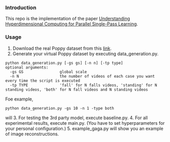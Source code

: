 ### Introduction
This repo is the implementation of the paper [Understanding Hyperdimensional Computing for Parallel Single-Pass Learning](https://arxiv.org/abs/2202.04805).

### Usage

1. Download the real Poppy dataset from this [link](https://drive.google.com/file/d/1gnMWdRNPNHEHCsTN40nOruPfZXFxTSHg/view?usp=drive_link).
2. Generate your virtual Poppy dataset by executing data_generation.py.
```
python data_generation.py [-gs gs] [-n n] [-tp type] 
optional arguments:
  -gs GS                global scale
  -n N                  the number of videos of each case you want every time the script is executed
  -tp TYPE              'fall' for N falls videos, 'standing' for N standing videos, 'both' for N fall videos and N standing videos
```
Foe example,
```
python data_generation.py -gs 10 -n 1 -type both
```
will 
3. For testing the 3rd party model, execute baseline.py.
4. For all experimental results, execute main.py. (You have to set hyperparameters for your personal configuration.)
5. example_gaga.py will show you an example of image reconstructions.

